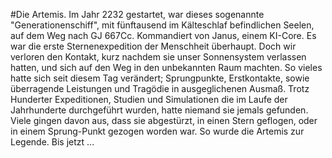 #Die Artemis.
Im Jahr 2232 gestartet, war dieses sogenannte "Generationenschiff", mit fünftausend im Kälteschlaf befindlichen Seelen, auf dem Weg nach GJ 667Cc. Kommandiert von Janus, einem KI-Core. Es war die erste Sternenexpedition der Menschheit überhaupt. Doch wir verloren den Kontakt, kurz nachdem sie unser Sonnensystem verlassen hatten, und sich auf den Weg in den unbekannten Raum machten.
So vieles hatte sich seit diesem Tag verändert; Sprungpunkte, Erstkontakte, sowie überragende Leistungen und Tragödie in ausgeglichenen Ausmaß. Trotz Hunderter Expeditionen, Studien und Simulationen die im Laufe der Jahrhunderte durchgeführt wurden, hatte niemand sie jemals gefunden. Viele gingen davon aus, dass sie abgestürzt, in einen Stern geflogen, oder in einem Sprung-Punkt gezogen worden war. So wurde die Artemis zur Legende.
Bis jetzt ...